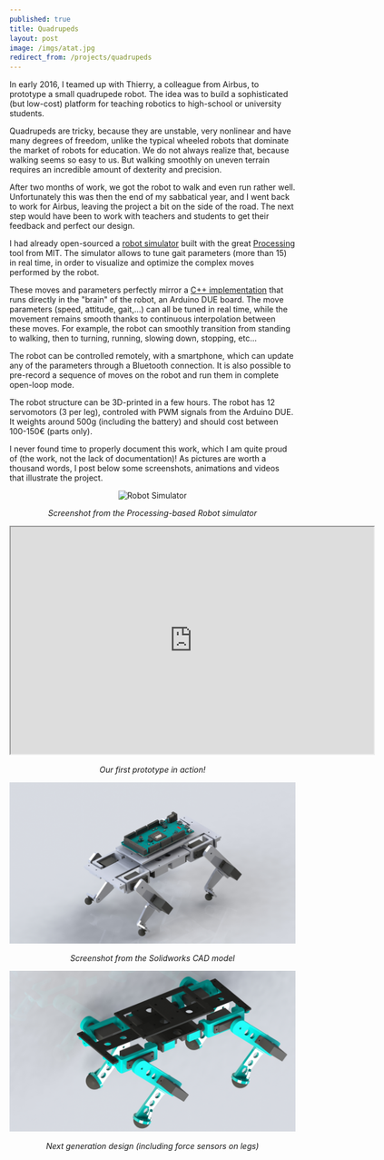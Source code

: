 ```yaml
---
published: true
title: Quadrupeds
layout: post
image: /imgs/atat.jpg
redirect_from: /projects/quadrupeds
---
```


In early 2016, I teamed up with Thierry, a colleague from Airbus, to prototype a small quadrupede robot. The idea was to build a sophisticated (but low-cost) platform for teaching robotics to high-school or university students.

Quadrupeds are tricky, because they are unstable, very nonlinear and have many degrees of freedom, unlike the typical wheeled robots that dominate the market of robots for education. We do not always realize that, because walking seems so easy to us. But walking smoothly on uneven terrain requires an incredible amount of dexterity and precision.

After two months of work, we got the robot to walk and even run rather well. Unfortunately this was then the end of my sabbatical year, and I went back to work for Airbus, leaving the project a bit on the side of the road. The next step would have been to work with teachers and students to get their feedback and perfect our design.

I had already open-sourced a [robot simulator](https://github.com/ericleib/RobotSim) built with the great [Processing](https://processing.org/) tool from MIT. The simulator allows to tune gait parameters (more than 15) in real time, in order to visualize and optimize the complex moves performed by the robot.

These moves and parameters perfectly mirror a [C++ implementation](https://github.com/ericleib/RobotCode) that runs directly in the "brain" of the robot, an Arduino DUE board. The move parameters (speed, attitude, gait,...) can all be tuned in real time, while the movement remains smooth thanks to continuous interpolation between these moves. For example, the robot can smoothly transition from standing to walking, then to turning, running, slowing down, stopping, etc...

The robot can be controlled remotely, with a smartphone, which can update any of the parameters through a Bluetooth connection. It is also possible to pre-record a sequence of moves on the robot and run them in complete open-loop mode.

The robot structure can be 3D-printed in a few hours. The robot has 12 servomotors (3 per leg), controled with PWM signals from the Arduino DUE. It weights around 500g (including the battery) and should cost between 100-150€ (parts only).

I never found time to properly document this work, which I am quite proud of (the work, not the lack of documentation)! As pictures are worth a thousand words, I post below some screenshots, animations and videos that illustrate the project.

<div style="text-align:center;">
<img src="/imgs/robotsim.gif" alt="Robot Simulator" style="width: auto;max-width: 100%;">
<p><i>Screenshot from the Processing-based Robot simulator</i></p>
</div>

<div style="text-align:center;">
<iframe width="640" height="400" src="https://www.youtube.com/embed/nCLcqnA6c5Y">
</iframe>
<p><i>Our first prototype in action!</i></p>
</div>

<div style="text-align:center;">
<img src="/imgs/capture%20complete%202.JPG" alt="Robot CAD" style="width: auto;max-width: 100%;">
<p><i>Screenshot from the Solidworks CAD model</i></p>
</div>

<div style="text-align:center;">
<img src="/imgs/capture%20complete%20cyan.JPG" alt="Robot CAD" style="width: auto;max-width: 100%;">
<p><i>Next generation design (including force sensors on legs)</i></p>
</div>
